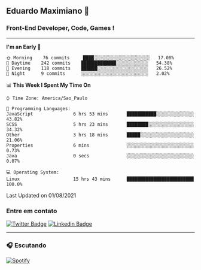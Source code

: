 ## Eduardo Maximiano 👋

### Front-End Developer, Code, Games !

---

<!--START_SECTION:waka-->
**I'm an Early 🐤** 

```text
🌞 Morning    76 commits     ████░░░░░░░░░░░░░░░░░░░░░   17.08% 
🌆 Daytime    242 commits    █████████████░░░░░░░░░░░░   54.38% 
🌃 Evening    118 commits    ██████░░░░░░░░░░░░░░░░░░░   26.52% 
🌙 Night      9 commits      ░░░░░░░░░░░░░░░░░░░░░░░░░   2.02%

```


📊 **This Week I Spent My Time On** 

```text
⌚︎ Time Zone: America/Sao_Paulo

💬 Programming Languages: 
JavaScript               6 hrs 53 mins       ███████████░░░░░░░░░░░░░░   43.82% 
SCSS                     5 hrs 23 mins       ████████░░░░░░░░░░░░░░░░░   34.32% 
Other                    3 hrs 18 mins       █████░░░░░░░░░░░░░░░░░░░░   21.06% 
Properties               6 mins              ░░░░░░░░░░░░░░░░░░░░░░░░░   0.73% 
Java                     0 secs              ░░░░░░░░░░░░░░░░░░░░░░░░░   0.07%

💻 Operating System: 
Linux                    15 hrs 43 mins      █████████████████████████   100.0%

```


 Last Updated on 01/08/2021
<!--END_SECTION:waka-->

### Entre em contato

[![Twitter Badge](https://img.shields.io/badge/-@edmaxi-1ca0f1?style=flat-square&labelColor=1ca0f1&logo=twitter&logoColor=white&link=https://twitter.com/edmaxi)](https://twitter.com/edmaxi)
[![Linkedin Badge](https://img.shields.io/badge/-Eduardo_Maximiano-0077B5?style=flat-square&logo=Linkedin&logoColor=white&link=https://www.linkedin.com/in/maximiano-eduardo)](https://www.linkedin.com/in/maximiano-eduardo)

---

### 🎧 Escutando
[![Spotify](https://novatorem-sandy.vercel.app/api/spotify)](https://open.spotify.com/user/comgigo)
